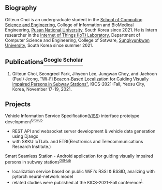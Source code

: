 ## Biography

Gilteun Choi is an undergraduate student in the [School of Computing Science and Engineering](https://cse.pusan.ac.kr/cseEng/index..do), College of Information and BioMedical Engineering, [Pusan National University](https://www.pusan.ac.kr/eng/Main.do), South Korea since 2021. He is Intern researcher in the [Internet of Things (IoT) Laboratory](http://iotlab.skku.edu/index.php), Department of Computer Science and Engineering, College of Sotware, [Sungkyunkwan University](https://www.skku.edu/eng/), South Korea since summer 2021.

## Publications[<sup>Google Scholar</sup>](https://scholar.google.com/citations?user=WYW1S4wAAAAJ)

1. Gilteun Choi, Seongreol Park, Jihyeon Lee, Jungwan Choy, and Jaehoon (Paul) Jeong, ["Wi-Fi Beacon-Based Localization for Guiding Visually Impaired Persons in Subway Stations"](http://iotlab.skku.edu/publications/domestic-conference/WiFi-Beacon-Localization-KICS-2021-Fall.pdf), KICS-2021-Fall, Yeosu City, Korea, November 17-19, 2021.

## Projects

Vehicle Information Service Specification([VISS](https://www.w3.org/TR/viss2-core/)) interface prototype development<sup>[GitHub](https://github.com/skku-iotlab/viss_backend)</sup>
* REST API and websocket server development & vehicle data generation using Django
* with SKKU IoTLab. and ETRI(Electronics and Telecommunications Research Institute.) 

Smart Seamless Station - Android application for guiding visually impaired persons in subway stations<sup>[GitHub](https://github.com/gilteunchoi/3S)</sup>
* localization service based on public WiFi's RSSI & BSSID, analizing with pytorch neural-network model
* related studies were published at the KICS-2021-Fall conference<sup>[1](http://iotlab.skku.edu/publications/domestic-conference/WiFi-Beacon-Localization-KICS-2021-Fall.pdf)</sup>.
